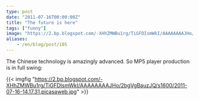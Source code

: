 ```yaml
---
type: post
date: "2011-07-16T00:00:00Z"
title: "The future is here"
tags: ["funny"]
image: "https://2.bp.blogspot.com/-XHhZMWBu1rg/TiGFDIsmWkI/AAAAAAAAJHo/2bgVgBauzJQ/s1600/2011-07-16-14.17.31.picasaweb.jpg"
aliases:
    - /en/blog/post/105
---
```


The Chinese technology is amazingly advanced. So MP5 player production is in full swing:

{{< imgfig "https://2.bp.blogspot.com/-XHhZMWBu1rg/TiGFDIsmWkI/AAAAAAAAJHo/2bgVgBauzJQ/s1600/2011-07-16-14.17.31.picasaweb.jpg" >}}
